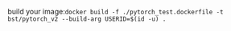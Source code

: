 build your image:```docker build -f ./pytorch_test.dockerfile -t bst/pytorch_v2 --build-arg USERID=$(id -u) .```
